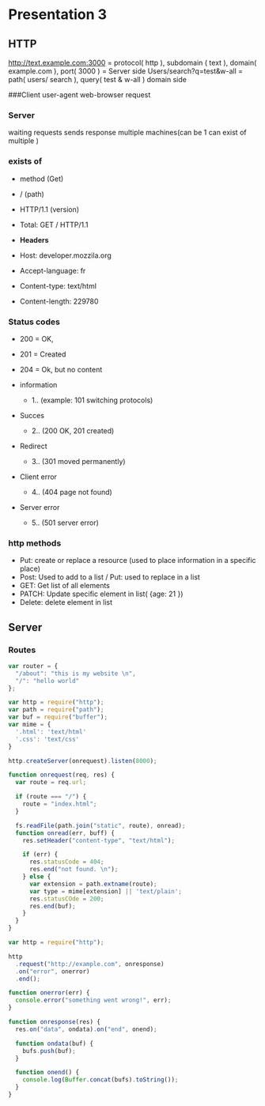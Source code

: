 # Presentation 3

## HTTP

http://text.example.com:3000 = protocol( http ), subdomain ( text ), domain( example.com ), port( 3000 ) = Server side
Users/search?q=test&w-all = path( users/ search ), query( test & w-all ) domain side

###Client
user-agent
web-browser
request

### Server

waiting requests
sends response
multiple machines(can be 1 can exist of multiple )

### exists of

* method (Get)
* / (path)
* HTTP/1.1 (version)
* Total: GET / HTTP/1.1

* **Headers**
* Host: developer.mozzila.org
* Accept-language: fr
* Content-type: text/html
* Content-length: 229780

### Status codes

* 200 = OK,
* 201 = Created
* 204 = Ok, but no content

* information
  * 1.. (example: 101 switching protocols)
* Succes
  * 2.. (200 OK, 201 created)
* Redirect
  * 3.. (301 moved permanently)
* Client error
  * 4.. (404 page not found)
* Server error
  * 5.. (501 server error)

### http methods

* Put: create or replace a resource (used to place information in a specific place)
* Post: Used to add to a list / Put: used to replace in a list
* GET: Get list of all elements
* PATCH: Update specific element in list( {age: 21 })
* Delete: delete element in list

## Server

### Routes

```javascript
var router = {
  "/about": "this is my website \n",
  "/": "hello world"
};

var http = require("http");
var path = require("path");
var buf = require("buffer");
var mime = {
  '.html': 'text/html'
  '.css': 'text/css'
}

http.createServer(onrequest).listen(8000);

function onrequest(req, res) {
  var route = req.url;

  if (route === "/") {
    route = "index.html";
  }

  fs.readFile(path.join("static", route), onread);
  function onread(err, buff) {
    res.setHeader("content-type", "text/html");

    if (err) {
      res.statusCode = 404;
      res.end("not found. \n");
    } else {
      var extension = path.extname(route);
      var type = mime[extension] || 'text/plain';
      res.statusCOde = 200;
      res.end(buf);
    }
  }
}
```

```javascript
var http = require("http");

http
  .request("http://example.com", onresponse)
  .on("error", onerror)
  .end();

function onerror(err) {
  console.error("something went wrong!", err);
}

function onresponse(res) {
  res.on("data", ondata).on("end", onend);

  function ondata(buf) {
    bufs.push(buf);
  }

  function onend() {
    console.log(Buffer.concat(bufs).toString());
  }
}
```
